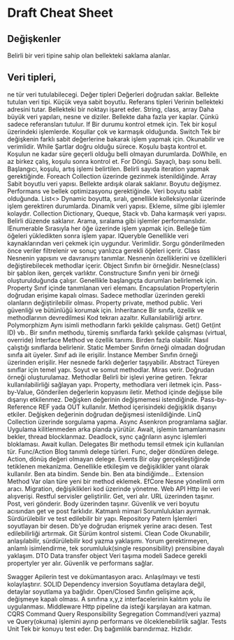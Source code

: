 # Draft Cheat Sheet
## Değişkenler
Belirli bir veri tipine sahip olan bellekteki saklama alanlar.
## Veri tipleri, 
ne tür veri tutulabilecegi.
Değer tipleri
Değerleri doğrudan saklar.
Bellekte tutulan veri tipi.
Küçük veya sabit boyutlu.
Referans tipleri
Verinin bellekteki adresini tutar. Bellekteki bir noktayı işaret eder.
String, class, array
Daha büyük veri yapıları, nesne ve diziler.
Bellekte daha fazla yer kaplar. Çünkü sadece referansları tutulur.
If
Bir durumu kontrol etmek için.
Tek bir koşul üzerindeki işlemlerde.
Koşullar çok ve karmaşık olduğunda.
Switch
Tek bir değişkenin farklı sabit değerlerine bakarak işlem yapmak için.
Okunabilir ve verimlidir.
While
Şartlar doğru olduğu sürece.
Koşulu başta kontrol et.
Koşulun ne kadar süre geçerli olduğu belli olmayan durumlarda.
DoWhile, en az birkez çalış, koşulu sonra kontrol et.
For
Döngü.
Sayaçlı, başı sonu belli.
Başlangıcı, koşulu, artış işlemi belirtilen.
Belirli sayıda iteration yapmak gerektiğinde.
Foreach
Collection üzerinde gezinmek istenildiğinde.
Array
Sabit boyutlu veri yapısı.
Bellekte ardışık olarak saklanır.
Boyutu değişmez.
Performans ve bellek optimizasyonu gerektiğinde.
Veri boyutu sabit olduğunda.
List<>
Dynamic boyutta, sıralı, genellikle kolleksiyonlar üzerinde işlem gerektiren durumlarda.
Dinamik veri yapısı.
Ekleme, silme gibi işlemler kolaydır.
Collection
Dictionary, Queque, Stack vb.
Daha karmaşık veri yapısı.
Belirli düzende saklanır.
Arama, sıralama gibi işlemler performanslıdır.
IEnumerable
Sırasıyla her öğe üzerinde işlem yapmak için.
Belleğe tüm öğeleri yükledikten sonra işlem yapar.
IQueryble
Genellikle veri kaynaklarından veri çekmek için uygundur. 
Verimlidir.
Sorgu gönderilmeden önce veriler filtrelenir ve sonuç yanlızca gerekli öğeleri içerir.
Class
Nesnenin yapısını ve davranışını tanımlar.
Nesnenin özelliklerini ve özellikleri değiştirebilecek methodlar içerir.
Object
Sınıfın bir örneğidir.
Nesne(class) bir şablon iken, gerçek varlıktır. 
Constructure
Sınıfın yeni bir örneği oluşturulduğunda çalışır. 
Genellikle başlangıçta durumları belirlemek için.
Property
Sınıf içinde tanımlanan veri elemanı.
Encapsulation
Propertylerin doğrudan erişime kapalı olması.
Sadece methodlar üzerinden gerekli olanların değiştirilebilir olması. 
Property private, method public. 
Veri güvenliği ve bütünlüğü korumak için.
İnheritance
Bir sınıfa, özellik ve methodlarının devredilmesi
Kod tekrarı azaltır.
Kullanılabilirliği artırır.
Polymorphizm
Aynı isimli methodların farklı şekilde çalışması. Get() Get(int ID) vb..
Bir sınıfın methodu, türemiş sınıflarda farklı şekilde çalışması (virtual, override)
İnterface
Method ve özellik tanımı. 
Birden fazla olabilir.
Nasıl çalıştığı sınıflarda belirlenir.
Static Member
Sınıfın örneği olmadan doğrudan sınıfa ait üyeler.
Sınıf adı ile erişilir.
İnstance Member
Sınıfın örneği üzerinden erişilir.
Her nesnede farklı değerler taşıyabilir.
Abstract
Türeyen sınıflar için temel yapı.
Soyut ve somut methodlar.
Miras verir.
Doğrudan örneği oluşturulamaz. 
Methodlar
Belirli bir işlevi yerine getiren.
Tekrar kullanılabilirliği sağlayan yapı.
Property, methodlara veri iletmek için. 
Pass-by-Value, 
Gönderilen değerlerin kopyasını iletir.
Method içinde değişse bile dışarıyı etkilenmez.
Değişken değerinin değişmemesi istendiğinde.
Pass-by-Reference
REF yada OUT kullanılır. 
Method içerisindeki değişiklik dışarıyı etkiler.
Değişken değerinin doğrudan değişmesi istenildiğinde.
LinQ
Collection üzerinde sorgulama yapma.
Async
Asenkron programlama sağlar.
Uygulama kilitlenmeden arka planda yürütür.
Await, işlemin tamamlanmasını bekler, thread blocklanmaz.
Deadlock, sync çağrıların async işlemleri bloklaması. Await kullan.
Delegates
Bir methodu temsil etmek için kullanılan tür. 
Func/Action
Blog tanımlı delege türleri.
Func, değer döndüren delege.
Action, dönüş değeri olmayan delege.
Events
Bir olay gerçekleştiğinde tetiklenen mekanizma.
Genellikle etkileşim ve değişiklikler yanıt olarak kullanılır.
Ben ata bindim. Sende bin.
Ben ata bindiğimde… 
Extension Method
Var olan türe yeni bir method eklemek.
EfCore
Nesne yönelimli orm aracı.
Migration, değişiklikleri kod üzerinde yönetme.
Web API
Http ile veri alışverişi.
Restful servisler geliştirilir.
Get, veri alır. URL üzerinden taşınır.
Post, veri gönderir. Body üzerinden taşınır.
Güvenlik ve veri boyutu acısından get ve post farklıdır.
Katmanlı mimari
Sorumlulukları ayırmak.
Sürdürülebilir ve test edilebilir bir yapı.
Repository Patern
İşlemleri soyutlayan bir desen.
Db’ye doğrudan erişmek yerine aracı desen.
Test edilebilirliği artırmak.
Git
Sürüm kontrol sistemi.
Clean Code
Okunabilir, anlaşılabilir, sürdürülebilir kod yazma yaklaşımı.
Yorum gerektirmeyen, anlamlı isimlendirme, tek sorumluluk(single responsibility) prensibine dayalı yaklaşım.
DTO
Data transfer object
Veri taşıma modeli
Sadece gerekli propertyler yer alır.
Güvenlik ve performans sağlar.

Swagger
Apilerin test ve dokümantasyon aracı.
Anlaşılmayı ve testi kolaylaştırır.
SOLID
Dependency inversion
Soyutlama detaylara değil, detaylar soyutlama ya bağlıdır.
Open/Closed
Sınıfın gelişime açık, değişmeye kapalı olması.
A sınıfına x,y,z interfacelerinin kalıtım yolu ile uygulanması.
Middleware
Http pipeline da isteği karşılayan ara katman.
CQRS
Command Query Responsibility Segregation
Command(veri yazma) ve Query(okuma) işlemini ayırıp performans ve ölceklenebilirlik sağlar.
Tests
Unit
Tek bir konuyu test eder.
Dış bağımlılık barındırmaz.
Hızlıdır.
